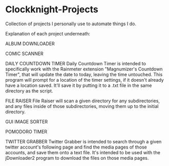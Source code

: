 # Clockknight-Projects
 Collection of projects I personally use to automate things I do.

 Explanation of each project underneath:

 ALBUM DOWNLOADER

 COMIC SCANNER

 DAILY COUNTDOWN TIMER
 Daily Countdown Timer is intended to specifically work with the Rainmeter extension "Magnumizer's Countdown Timer", that will update the date to today, leaving the time untouched.
 This program will prompt for a location of the timer settings, if it doesn't already have a location saved. It'll save it by putting it to a .txt file in the same directory as the script.

 FILE RAISER
 File Raiser will scan a given directory for any subdirectories, and any files inside of those subdirectories, moving them up to the initial directory.

 GUI IMAGE SORTER

 POMODORO TIMER

 TWITTER GRABBER
 Twitter Grabber is intended to search through a given twitter account's following page and find the media pages of those accounts, and save them onto a text file. It's intended to be used with the jDownloader2 program to download the files on those media pages.
